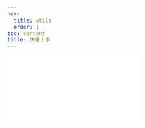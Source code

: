 ```yaml
---
nav:
  title: utils
  order: 1
toc: content
title: 快速上手
---
```


<embed src="../README.md" ></embed>
